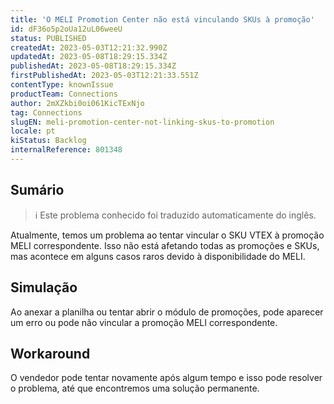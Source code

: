 ```yaml
---
title: 'O MELI Promotion Center não está vinculando SKUs à promoção'
id: dF36o5p2oUa12uL06weeU
status: PUBLISHED
createdAt: 2023-05-03T12:21:32.990Z
updatedAt: 2023-05-08T18:29:15.334Z
publishedAt: 2023-05-08T18:29:15.334Z
firstPublishedAt: 2023-05-03T12:21:33.551Z
contentType: knownIssue
productTeam: Connections
author: 2mXZkbi0oi061KicTExNjo
tag: Connections
slugEN: meli-promotion-center-not-linking-skus-to-promotion
locale: pt
kiStatus: Backlog
internalReference: 801348
---
```


## Sumário

>ℹ️ Este problema conhecido foi traduzido automaticamente do inglês.



Atualmente, temos um problema ao tentar vincular o SKU VTEX à promoção MELI correspondente. Isso não está afetando todas as promoções e SKUs, mas acontece em alguns casos raros devido à disponibilidade do MELI.

## Simulação



Ao anexar a planilha ou tentar abrir o módulo de promoções, pode aparecer um erro ou pode não vincular a promoção MELI correspondente.



## Workaround



O vendedor pode tentar novamente após algum tempo e isso pode resolver o problema, até que encontremos uma solução permanente.





